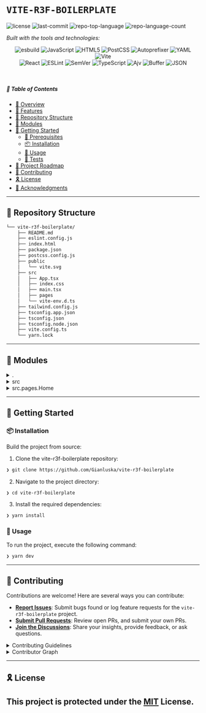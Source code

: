 # `VITE-R3F-BOILERPLATE`

<p align="left">
	<img src="https://img.shields.io/github/license/Gianluska/vite-r3f-boilerplate?style=flat&logo=opensourceinitiative&logoColor=white&color=0080ff" alt="license">
	<img src="https://img.shields.io/github/last-commit/Gianluska/vite-r3f-boilerplate?style=flat&logo=git&logoColor=white&color=0080ff" alt="last-commit">
	<img src="https://img.shields.io/github/languages/top/Gianluska/vite-r3f-boilerplate?style=flat&color=0080ff" alt="repo-top-language">
	<img src="https://img.shields.io/github/languages/count/Gianluska/vite-r3f-boilerplate?style=flat&color=0080ff" alt="repo-language-count">
</p>
<p align="left">
		<em>Built with the tools and technologies:</em>
</p>
<p align="center">
	<img src="https://img.shields.io/badge/esbuild-FFCF00.svg?style=flat&logo=esbuild&logoColor=black" alt="esbuild">
	<img src="https://img.shields.io/badge/JavaScript-F7DF1E.svg?style=flat&logo=JavaScript&logoColor=black" alt="JavaScript">
	<img src="https://img.shields.io/badge/HTML5-E34F26.svg?style=flat&logo=HTML5&logoColor=white" alt="HTML5">
	<img src="https://img.shields.io/badge/PostCSS-DD3A0A.svg?style=flat&logo=PostCSS&logoColor=white" alt="PostCSS">
	<img src="https://img.shields.io/badge/Autoprefixer-DD3735.svg?style=flat&logo=Autoprefixer&logoColor=white" alt="Autoprefixer">
	<img src="https://img.shields.io/badge/YAML-CB171E.svg?style=flat&logo=YAML&logoColor=white" alt="YAML">
	<img src="https://img.shields.io/badge/Vite-646CFF.svg?style=flat&logo=Vite&logoColor=white" alt="Vite">
	<br>
	<img src="https://img.shields.io/badge/React-61DAFB.svg?style=flat&logo=React&logoColor=black" alt="React">
	<img src="https://img.shields.io/badge/ESLint-4B32C3.svg?style=flat&logo=ESLint&logoColor=white" alt="ESLint">
	<img src="https://img.shields.io/badge/SemVer-3F4551.svg?style=flat&logo=SemVer&logoColor=white" alt="SemVer">
	<img src="https://img.shields.io/badge/TypeScript-3178C6.svg?style=flat&logo=TypeScript&logoColor=white" alt="TypeScript">
	<img src="https://img.shields.io/badge/Ajv-23C8D2.svg?style=flat&logo=Ajv&logoColor=white" alt="Ajv">
	<img src="https://img.shields.io/badge/Buffer-231F20.svg?style=flat&logo=Buffer&logoColor=white" alt="Buffer">
	<img src="https://img.shields.io/badge/JSON-000000.svg?style=flat&logo=JSON&logoColor=white" alt="JSON">
</p>

<br>

##### 🔗 Table of Contents

- [📍 Overview](#-overview)
- [👾 Features](#-features)
- [📂 Repository Structure](#-repository-structure)
- [🧩 Modules](#-modules)
- [🚀 Getting Started](#-getting-started)
    - [🔖 Prerequisites](#-prerequisites)
    - [📦 Installation](#-installation)
    - [🤖 Usage](#-usage)
    - [🧪 Tests](#-tests)
- [📌 Project Roadmap](#-project-roadmap)
- [🤝 Contributing](#-contributing)
- [🎗 License](#-license)
- [🙌 Acknowledgments](#-acknowledgments)

---

## 📂 Repository Structure

```sh
└── vite-r3f-boilerplate/
    ├── README.md
    ├── eslint.config.js
    ├── index.html
    ├── package.json
    ├── postcss.config.js
    ├── public
    │   └── vite.svg
    ├── src
    │   ├── App.tsx
    │   ├── index.css
    │   ├── main.tsx
    │   ├── pages
    │   └── vite-env.d.ts
    ├── tailwind.config.js
    ├── tsconfig.app.json
    ├── tsconfig.json
    ├── tsconfig.node.json
    ├── vite.config.ts
    └── yarn.lock
```

---

## 🧩 Modules

<details closed><summary>.</summary>

| File |
| --- |
| [postcss.config.js](https://github.com/Gianluska/vite-r3f-boilerplate/blob/main/postcss.config.js) |
| [tsconfig.node.json](https://github.com/Gianluska/vite-r3f-boilerplate/blob/main/tsconfig.node.json) |
| [tsconfig.json](https://github.com/Gianluska/vite-r3f-boilerplate/blob/main/tsconfig.json) |
| [tailwind.config.js](https://github.com/Gianluska/vite-r3f-boilerplate/blob/main/tailwind.config.js) |
| [tsconfig.app.json](https://github.com/Gianluska/vite-r3f-boilerplate/blob/main/tsconfig.app.json) |
| [package.json](https://github.com/Gianluska/vite-r3f-boilerplate/blob/main/package.json) |
| [vite.config.ts](https://github.com/Gianluska/vite-r3f-boilerplate/blob/main/vite.config.ts) |
| [index.html](https://github.com/Gianluska/vite-r3f-boilerplate/blob/main/index.html) |
| [eslint.config.js](https://github.com/Gianluska/vite-r3f-boilerplate/blob/main/eslint.config.js) |

</details>

<details closed><summary>src</summary>

| File |
| --- |
| [main.tsx](https://github.com/Gianluska/vite-r3f-boilerplate/blob/main/src/main.tsx) |
| [index.css](https://github.com/Gianluska/vite-r3f-boilerplate/blob/main/src/index.css) |
| [App.tsx](https://github.com/Gianluska/vite-r3f-boilerplate/blob/main/src/App.tsx) |

</details>

<details closed><summary>src.pages.Home</summary>

| File |
| --- |
| [index.tsx](https://github.com/Gianluska/vite-r3f-boilerplate/blob/main/src/pages/Home/index.tsx) |

</details>

---

## 🚀 Getting Started


### 📦 Installation

Build the project from source:

1. Clone the vite-r3f-boilerplate repository:
```sh
❯ git clone https://github.com/Gianluska/vite-r3f-boilerplate
```

2. Navigate to the project directory:
```sh
❯ cd vite-r3f-boilerplate
```

3. Install the required dependencies:
```sh
❯ yarn install
```

### 🤖 Usage

To run the project, execute the following command:

```sh
❯ yarn dev
```

---

## 🤝 Contributing

Contributions are welcome! Here are several ways you can contribute:

- **[Report Issues](https://github.com/Gianluska/vite-r3f-boilerplate/issues)**: Submit bugs found or log feature requests for the `vite-r3f-boilerplate` project.
- **[Submit Pull Requests](https://github.com/Gianluska/vite-r3f-boilerplate/blob/main/CONTRIBUTING.md)**: Review open PRs, and submit your own PRs.
- **[Join the Discussions](https://github.com/Gianluska/vite-r3f-boilerplate/discussions)**: Share your insights, provide feedback, or ask questions.

<details closed>
<summary>Contributing Guidelines</summary>

1. **Fork the Repository**: Start by forking the project repository to your github account.
2. **Clone Locally**: Clone the forked repository to your local machine using a git client.
   ```sh
   git clone https://github.com/Gianluska/vite-r3f-boilerplate
   ```
3. **Create a New Branch**: Always work on a new branch, giving it a descriptive name.
   ```sh
   git checkout -b new-feature-x
   ```
4. **Make Your Changes**: Develop and test your changes locally.
5. **Commit Your Changes**: Commit with a clear message describing your updates.
   ```sh
   git commit -m 'Implemented new feature x.'
   ```
6. **Push to github**: Push the changes to your forked repository.
   ```sh
   git push origin new-feature-x
   ```
7. **Submit a Pull Request**: Create a PR against the original project repository. Clearly describe the changes and their motivations.
8. **Review**: Once your PR is reviewed and approved, it will be merged into the main branch. Congratulations on your contribution!
</details>

<details closed>
<summary>Contributor Graph</summary>
<br>
<p align="left">
   <a href="https://github.com{/Gianluska/vite-r3f-boilerplate/}graphs/contributors">
      <img src="https://contrib.rocks/image?repo=Gianluska/vite-r3f-boilerplate">
   </a>
</p>
</details>

---

## 🎗 License

This project is protected under the [MIT](https://choosealicense.com/licenses/mit/) License.
---
